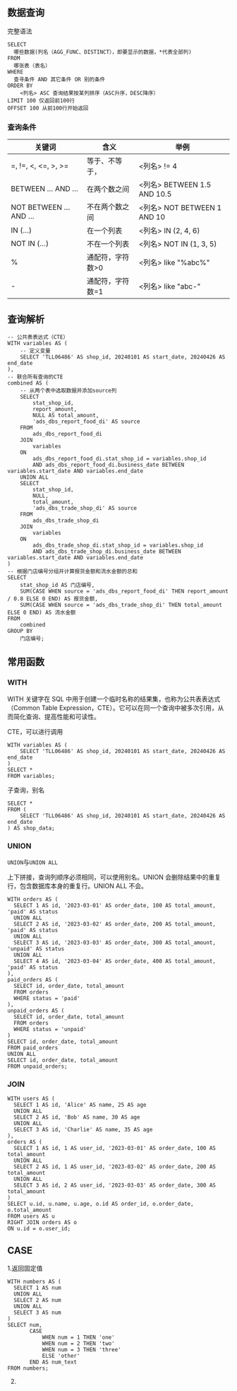 ## 数据查询

完整语法

```mysql
SELECT
  哪些数据(列名（AGG_FUNC、DISTINCT），即要显示的数据，*代表全部列)
FROM
  哪张表（表名）
WHERE
  查寻条件 AND 其它条件 OR 别的条件
ORDER BY 
	<列名> ASC 查询结果按某列排序（ASC升序，DESC降序）
LIMIT 100 仅返回前100行
OFFSET 100 从前100行开始返回
```

### 查询条件

| 关键词              | 含义             | 举例                        |
| ------------------- | ---------------- | --------------------------- |
| =, !=, <, <=, >, >= | 等于、不等于，   | <列名> != 4                 |
| BETWEEN … AND …     | 在两个数之间     | <列名> BETWEEN 1.5 AND 10.5 |
| NOT BETWEEN … AND … | 不在两个数之间   | <列名> NOT BETWEEN 1 AND 10 |
| IN (…)              | 在一个列表       | <列名> IN (2, 4, 6)         |
| NOT IN (…)          | 不在一个列表     | <列名> NOT IN (1, 3, 5)     |
| %                   | 通配符，字符数>0 | <列名> like "%abc%"         |
| -                   | 通配符，字符数=1 | <列名> like "abc-"          |

## 查询解析

```mysql
-- 公共表表达式（CTE）
WITH variables AS (
    -- 定义变量
    SELECT 'TLL06486' AS shop_id, 20240101 AS start_date, 20240426 AS end_date
),
-- 联合所有查询的CTE
combined AS (
    -- 从两个表中选取数据并添加source列
    SELECT
        stat_shop_id,
        report_amount,
        NULL AS total_amount,
        'ads_dbs_report_food_di' AS source
    FROM
        ads_dbs_report_food_di
    JOIN
        variables
    ON
        ads_dbs_report_food_di.stat_shop_id = variables.shop_id
        AND ads_dbs_report_food_di.business_date BETWEEN variables.start_date AND variables.end_date
    UNION ALL
    SELECT
        stat_shop_id,
        NULL,
        total_amount,
        'ads_dbs_trade_shop_di' AS source
    FROM
        ads_dbs_trade_shop_di
    JOIN
        variables
    ON
        ads_dbs_trade_shop_di.stat_shop_id = variables.shop_id
        AND ads_dbs_trade_shop_di.business_date BETWEEN variables.start_date AND variables.end_date
)
-- 根据门店编号分组并计算报货金额和流水金额的总和
SELECT
    stat_shop_id AS 门店编号,
    SUM(CASE WHEN source = 'ads_dbs_report_food_di' THEN report_amount / 0.8 ELSE 0 END) AS 报货金额,
    SUM(CASE WHEN source = 'ads_dbs_trade_shop_di' THEN total_amount ELSE 0 END) AS 流水金额
FROM
    combined
GROUP BY
    门店编号;

```

## 常用函数

### WITH

WITH 关键字在 SQL 中用于创建一个临时名称的结果集，也称为公共表表达式（Common Table Expression，CTE）。它可以在同一个查询中被多次引用，从而简化查询、提高性能和可读性。

CTE，可以进行调用

```mysql
WITH variables AS (
    SELECT 'TLL06486' AS shop_id, 20240101 AS start_date, 20240426 AS end_date
)
SELECT *
FROM variables;
```

子查询，别名

```mysql
SELECT *
FROM (
    SELECT 'TLL06486' AS shop_id, 20240101 AS start_date, 20240426 AS end_date
) AS shop_data;

```

### UNION

`UNION`与`UNION ALL`

上下拼接，查询列顺序必须相同，可以使用别名。UNION 会删除结果中的重复行，包含数据库本身的重复行。UNION ALL 不会。

```mysql
WITH orders AS (
  SELECT 1 AS id, '2023-03-01' AS order_date, 100 AS total_amount, 'paid' AS status
  UNION ALL
  SELECT 2 AS id, '2023-03-02' AS order_date, 200 AS total_amount, 'paid' AS status
  UNION ALL
  SELECT 3 AS id, '2023-03-03' AS order_date, 300 AS total_amount, 'unpaid' AS status
  UNION ALL
  SELECT 4 AS id, '2023-03-04' AS order_date, 400 AS total_amount, 'paid' AS status
),
paid_orders AS (
  SELECT id, order_date, total_amount
  FROM orders
  WHERE status = 'paid'
),
unpaid_orders AS (
  SELECT id, order_date, total_amount
  FROM orders
  WHERE status = 'unpaid'
)
SELECT id, order_date, total_amount
FROM paid_orders
UNION ALL
SELECT id, order_date, total_amount
FROM unpaid_orders;

```

### JOIN 

```mysql
WITH users AS (
  SELECT 1 AS id, 'Alice' AS name, 25 AS age
  UNION ALL
  SELECT 2 AS id, 'Bob' AS name, 30 AS age
  UNION ALL
  SELECT 3 AS id, 'Charlie' AS name, 35 AS age
),
orders AS (
  SELECT 1 AS id, 1 AS user_id, '2023-03-01' AS order_date, 100 AS total_amount
  UNION ALL
  SELECT 2 AS id, 1 AS user_id, '2023-03-02' AS order_date, 200 AS total_amount
  UNION ALL
  SELECT 3 AS id, 2 AS user_id, '2023-03-03' AS order_date, 300 AS total_amount
)
SELECT u.id, u.name, u.age, o.id AS order_id, o.order_date, o.total_amount
FROM users AS u
RIGHT JOIN orders AS o
ON u.id = o.user_id;
```

## CASE

1.返回固定值

```mysql
WITH numbers AS (
  SELECT 1 AS num
  UNION ALL
  SELECT 2 AS num
  UNION ALL
  SELECT 3 AS num
)
SELECT num,
       CASE
           WHEN num = 1 THEN 'one'
           WHEN num = 2 THEN 'two'
           WHEN num = 3 THEN 'three'
           ELSE 'other'
       END AS num_text
FROM numbers;

```

2.
